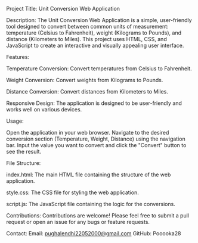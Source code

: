 Project Title: Unit Conversion Web Application

Description:
The Unit Conversion Web Application is a simple, user-friendly tool designed to convert between common units of measurement: temperature (Celsius to Fahrenheit), weight (Kilograms to Pounds), and distance (Kilometers to Miles). This project uses HTML, CSS, and JavaScript to create an interactive and visually appealing user interface.

Features:

Temperature Conversion: Convert temperatures from Celsius to Fahrenheit.

Weight Conversion: Convert weights from Kilograms to Pounds.

Distance Conversion: Convert distances from Kilometers to Miles.

Responsive Design: The application is designed to be user-friendly and works well on various devices.

Usage:

Open the application in your web browser. Navigate to the desired conversion section (Temperature, Weight, Distance) using the navigation bar. Input the value you want to convert and click the "Convert" button to see the result.

File Structure:

index.html: The main HTML file containing the structure of the web application.

style.css: The CSS file for styling the web application.

script.js: The JavaScript file containing the logic for the conversions.

Contributions:
Contributions are welcome! Please feel free to submit a pull request or open an issue for any bugs or feature requests.

Contact:
Email: pughalendhi22052000@gmail.com
GitHub: Pooooka28

